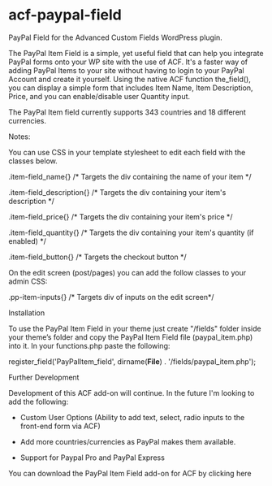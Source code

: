 acf-paypal-field
================

PayPal Field for the Advanced Custom Fields WordPress plugin.



The PayPal Item Field is a simple, yet useful field that can help you integrate PayPal forms onto your WP site with the use of ACF. It's a faster way of adding PayPal Items to your site without having to login to your PayPal Account and create it yourself. Using the native ACF function the_field(), you can display a simple form that includes Item Name, Item Description, Price, and you can enable/disable user Quantity input.

The PayPal Item field currently supports 343 countries and 18 different currencies.

Notes:

You can use CSS in your template stylesheet to edit each field with the classes below.


.item-field_name{} /* Targets the div containing the name of your item */

.item-field_description{} /* Targets the div containing your item's description */

.item-field_price{} /* Targets the div containing your item's price */

.item-field_quantity{} /* Targets the div containing your item's quantity (if enabled) */

.item-field_button{} /* Targets the checkout button */



On the edit screen (post/pages) you can add the follow classes to your admin CSS:


.pp-item-inputs{} /* Targets div of inputs on the edit screen*/




Installation


To use the PayPal Item Field in your theme just create "/fields" folder inside your theme’s folder and copy the PayPal Item Field file (paypal_item.php) into it. In your functions.php paste the following:


register_field('PayPalItem_field', dirname(__File__) . '/fields/paypal_item.php');





Further Development

Development of this ACF add-on will continue. In the future I'm looking to add the following:

- Custom User Options (Ability to add text, select, radio inputs to the front-end form via ACF)

- Add more countries/currencies as PayPal makes them available.

- Support for Paypal Pro and PayPal Express




You can download the PayPal Item Field add-on for ACF by clicking here
